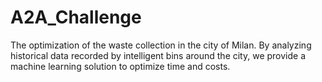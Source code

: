 # A2A_Challenge
The optimization of the waste collection in the city of Milan. By analyzing historical data recorded by intelligent bins around the city, we provide a machine learning solution to optimize time and costs.
